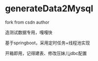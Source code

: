 # generateData2Mysql

fork from csdn author

造测试数据专用，嘎嘎快

基于springboot，采用定时任务+线程池实现

开箱即用，记得建表、修改压妹儿jdbc配置
